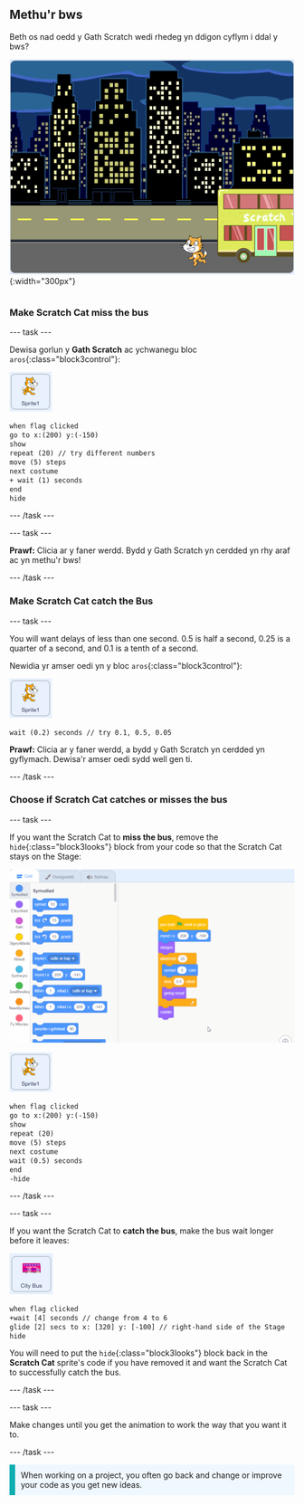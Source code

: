 ## Methu'r bws

<div style="display: flex; flex-wrap: wrap">
<div style="flex-basis: 200px; flex-grow: 1; margin-right: 15px;">
Beth os nad oedd y Gath Scratch wedi rhedeg yn ddigon cyflym i ddal y bws?
</div>
<div>

![Y Gath Scratch yn methu'r bws.](images/cat-misses-bus.png){:width="300px"}

</div>
</div>

### Make Scratch Cat miss the bus

--- task ---

Dewisa gorlun y **Gath Scratch** ac ychwanegu bloc `aros`{:class="block3control"}:

![Corlun y Gath Scratch.](images/scratch-cat-sprite.png)

```blocks3
when flag clicked
go to x:(200) y:(-150) 
show
repeat (20) // try different numbers
move (5) steps 
next costume 
+ wait (1) seconds
end
hide
```
--- /task ---

--- task ---

**Prawf:** Clicia ar y faner werdd. Bydd y Gath Scratch yn cerdded yn rhy araf ac yn methu'r bws!

--- /task ---

### Make Scratch Cat catch the Bus

--- task ---

You will want delays of less than one second. 0.5 is half a second, 0.25 is a quarter of a second, and 0.1 is a tenth of a second.

Newidia yr amser oedi yn y bloc `aros`{:class="block3control"}:

![Corlun y Gath Scratch.](images/scratch-cat-sprite.png)

```blocks3
wait (0.2) seconds // try 0.1, 0.5, 0.05
```

**Prawf:** Clicia ar y faner werdd, a bydd y Gath Scratch yn cerdded yn gyflymach. Dewisa'r amser oedi sydd well gen ti.

--- /task ---

### Choose if Scratch Cat catches or misses the bus

--- task ---

If you want the Scratch Cat to **miss the bus**, remove the `hide`{:class="block3looks"} block from your code so that the Scratch Cat stays on the Stage:

![Dragging the 'hide' block from the script in the Code area to the Blocks menu to remove the block from the script.](images/removing-blocks-at-script-ends.gif)

![The Scratch Cat sprite.](images/scratch-cat-sprite.png)

```blocks3
when flag clicked
go to x:(200) y:(-150) 
show
repeat (20) 
move (5) steps 
next costume
wait (0.5) seconds 
end
-hide
```
--- /task ---

--- task ---

If you want the Scratch Cat to **catch the bus**, make the bus wait longer before it leaves:

![The City Bus sprite.](images/bus-sprite.png)

```blocks3
when flag clicked 
+wait [4] seconds // change from 4 to 6
glide [2] secs to x: [320] y: [-100] // right-hand side of the Stage
hide
```

You will need to put the `hide`{:class="block3looks"} block back in the **Scratch Cat** sprite's code if you have removed it and want the Scratch Cat to successfully catch the bus.

--- /task ---

--- task ---

Make changes until you get the animation to work the way that you want it to.

--- /task ---

<p style="border-left: solid; border-width:10px; border-color: #0faeb0; background-color: aliceblue; padding: 10px;">
When working on a project, you often go back and change or improve your code as you get new ideas. 
</p>



